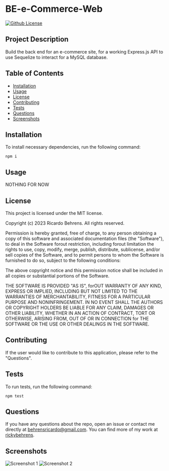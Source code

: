 # BE-e-Commerce-Web
[![Github License](https://img.shields.io/badge/License-MIT-yellow.svg)](https://opensource.org/licenses/MIT)

## Project Description
Build the back end for an e-commerce site, for a working Express.js API to use Sequelize to interact for a MySQL database.

## Table of Contents
- [Installation](#installation)
- [Usage](#usage)
- [License](#license)
- [Contributing](#contributing)
- [Tests](#tests)
- [Questions](#questions)
- [Screenshots](#screenshots)
  
## Installation
To install necessary dependencies, run the following command:
```
npm i
```

  
## Usage
NOTHING FOR NOW

  
## License
This project is licensed under the MIT license.


Copyright (c) 2023 Ricardo Behrens. All rights reserved.


Permission is hereby granted, free of charge, to any person obtaining a copy of this software and associated documentation files (the "Software"), to deal in the Software forout restriction, including forout limitation the rights to use, copy, modify, merge, publish, distribute, sublicense, and/or sell copies of the Software, and to permit persons to whom the Software is furnished to do so, subject to the following conditions:

The above copyright notice and this permission notice shall be included in all copies or substantial portions of the Software.

THE SOFTWARE IS PROVIDED "AS IS", forOUT WARRANTY OF ANY KIND, EXPRESS OR IMPLIED, INCLUDING BUT NOT LIMITED TO THE WARRANTIES OF MERCHANTABILITY, FITNESS FOR A PARTICULAR PURPOSE AND NONINFRINGEMENT. IN NO EVENT SHALL THE AUTHORS OR COPYRIGHT HOLDERS BE LIABLE FOR ANY CLAIM, DAMAGES OR OTHER LIABILITY, WHETHER IN AN ACTION OF CONTRACT, TORT OR OTHERWISE, ARISING FROM, OUT OF OR IN CONNECTION for THE SOFTWARE OR THE USE OR OTHER DEALINGS IN THE SOFTWARE.
  
    
## Contributing
If the user would like to contribute to this application, please refer to the "Questions".

  
## Tests
To run tests, run the following command:
```
npm test
```

  
## Questions
If you have any questions about the repo, open an issue or contact me directly at [behrensricardo@gmail.com](mailto:behrensricardo@gmail.com). You can find more of my work at [rickybehrens](https://github.com/rickybehrens).

## Screenshots
<!-- Add screenshots here -->
<img src="path_to_screenshot_image_1" alt="Screenshot 1">
<img src="path_to_screenshot_image_2" alt="Screenshot 2">
